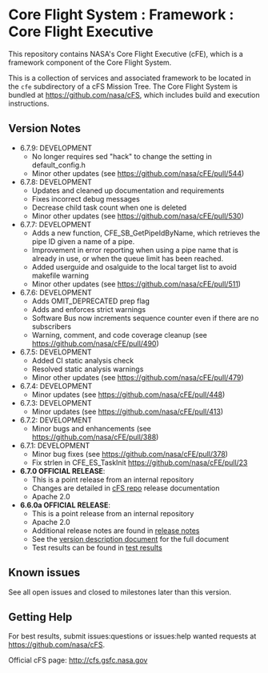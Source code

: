 # Core Flight System : Framework : Core Flight Executive

This repository contains NASA's Core Flight Executive (cFE), which is a framework component of the Core Flight System.

This is a collection of services and associated framework to be located in the `cfe` subdirectory of a cFS Mission Tree.  The Core Flight System is bundled at https://github.com/nasa/cFS, which includes build and execution instructions.

## Version Notes
- 6.7.9: DEVELOPMENT
  - No longer requires sed "hack" to change the setting in default_config.h  
  - Minor other updates (see https://github.com/nasa/cFE/pull/544)
- 6.7.8: DEVELOPMENT
  - Updates and cleaned up documentation and requirements
  - Fixes incorrect debug messages
  - Decrease child task count when one is deleted
  - Minor other updates (see https://github.com/nasa/cFE/pull/530)
- 6.7.7: DEVELOPMENT
  - Adds a new function, CFE_SB_GetPipeIdByName, which retrieves the pipe ID given a name of a pipe.
  - Improvement in error reporting when using a pipe name that is already in use, or when the queue limit has been reached.
  - Added userguide and osalguide to the local target list to avoid makefile warning
  - Minor other updates (see https://github.com/nasa/cFE/pull/511)
- 6.7.6: DEVELOPMENT
  - Adds OMIT_DEPRECATED prep flag
  - Adds and enforces strict warnings
  - Software Bus now increments sequence counter even if there are no subscribers
  - Warning, comment, and code coverage cleanup (see https://github.com/nasa/cFE/pull/490)
- 6.7.5: DEVELOPMENT
  - Added CI static analysis check
  - Resolved static analysis warnings
  - Minor other updates (see https://github.com/nasa/cFE/pull/479)
- 6.7.4: DEVELOPMENT
  - Minor updates (see https://github.com/nasa/cFE/pull/448)
- 6.7.3: DEVELOPMENT
  - Minor updates (see https://github.com/nasa/cFE/pull/413)
- 6.7.2: DEVELOPMENT
  - Minor bugs and enhancements  (see https://github.com/nasa/cFE/pull/388)
- 6.7.1: DEVELOPMENT
  - Minor bug fixes (see https://github.com/nasa/cFE/pull/378)
  - Fix strlen in CFE_ES_TaskInit https://github.com/nasa/cFE/pull/23
- **6.7.0 OFFICIAL RELEASE**:
  - This is a point release from an internal repository
  - Changes are detailed in [cFS repo](https://github.com/nasa/cFS) release documentation
  - Apache 2.0
- **6.6.0a OFFICIAL RELEASE**:
  - This is a point release from an internal repository
  - Apache 2.0
  - Additional release notes are found in [release notes](https://github.com/nasa/cFE/blob/v6.6.0a/docs/cFE_release_notes.md)
  - See the [version description document](https://github.com/nasa/cFE/blob/v6.6.0a/docs/cFE_6_6_0_version_description.pdf) for the full document
  - Test results can be found in [test results](https://github.com/nasa/cFE/tree/v6.6.0a/test-and-ground/test-review-packages/Results)

## Known issues

See all open issues and closed to milestones later than this version.

## Getting Help

For best results, submit issues:questions or issues:help wanted requests at https://github.com/nasa/cFS.

Official cFS page: http://cfs.gsfc.nasa.gov

